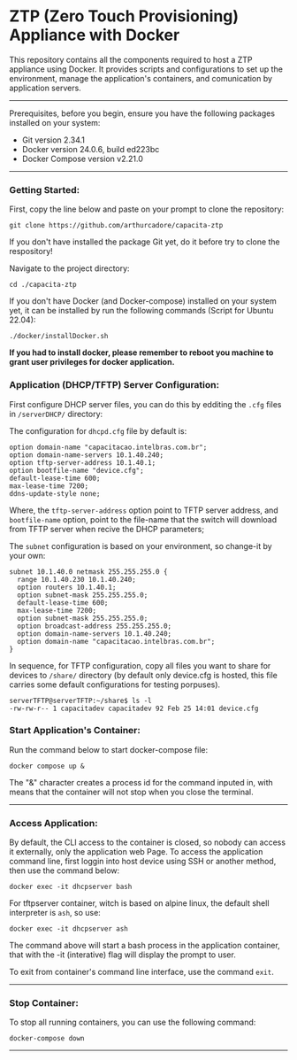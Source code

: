 # ZTP (Zero Touch Provisioning) Appliance with Docker

This repository contains all the components required to host a ZTP appliance using Docker. It provides scripts and configurations to set up the environment, manage the application's containers, and comunication by application servers. 

---
Prerequisites, before you begin, ensure you have the following packages installed on your system:

- Git version 2.34.1
- Docker version 24.0.6, build ed223bc
- Docker Compose version v2.21.0

---
### Getting Started:

First, copy the line below and paste on your prompt to clone the repository:

```
git clone https://github.com/arthurcadore/capacita-ztp
```
If you don't have installed the package Git yet, do it before try to clone the respository!

Navigate to the project directory:

```
cd ./capacita-ztp
```

If you don't have Docker (and Docker-compose) installed on your system yet, it can be installed by run the following commands (Script for Ubuntu 22.04): 

```
./docker/installDocker.sh
```

**If you had to install docker, please remember to reboot you machine to grant user privileges for docker application.** 

### Application (DHCP/TFTP) Server Configuration:

First configure DHCP server files, you can do this by edditing the `.cfg` files in `/serverDHCP/` directory: 

The configuration for `dhcpd.cfg` file by default is: 
```
option domain-name "capacitacao.intelbras.com.br";
option domain-name-servers 10.1.40.240;
option tftp-server-address 10.1.40.1;
option bootfile-name "device.cfg";
default-lease-time 600;
max-lease-time 7200;
ddns-update-style none;
```
Where, the `tftp-server-address` option point to TFTP server address, and `bootfile-name` option, point to the file-name that the switch will download from TFTP server when recive the DHCP parameters; 

The `subnet` configuration is based on your environment, so change-it by your own: 
```
subnet 10.1.40.0 netmask 255.255.255.0 {
  range 10.1.40.230 10.1.40.240;
  option routers 10.1.40.1;
  option subnet-mask 255.255.255.0;
  default-lease-time 600;
  max-lease-time 7200;
  option subnet-mask 255.255.255.0;
  option broadcast-address 255.255.255.0;
  option domain-name-servers 10.1.40.240;
  option domain-name "capacitacao.intelbras.com.br";
}
```

In sequence, for TFTP configuration, copy all files you want to share for devices to `/share/` directory (by default only device.cfg is hosted, this file carries some default configurations for testing porpuses).

```
serverTFTP@serverTFTP:~/share$ ls -l
-rw-rw-r-- 1 capacitadev capacitadev 92 Feb 25 14:01 device.cfg

```

### Start Application's Container: 
Run the command below to start docker-compose file: 

```
docker compose up & 
```

The "&" character creates a process id for the command inputed in, with means that the container will not stop when you close the terminal. 

---

### Access Application:

By default, the CLI access to the container is closed, so nobody can access it externally, only the application web Page. To access the application command line, first loggin into host device using SSH or another method, then use the command below: 

```
docker exec -it dhcpserver bash
```

For tftpserver container, witch is based on alpine linux, the default shell interpreter is `ash`, so use: 

```
docker exec -it dhcpserver ash
```

The command above will start a bash process in the application container, that with the -it (interative) flag will display the prompt to user. 

To exit from container's command line interface, use the command `exit`.  

--- 
### Stop Container: 
To stop all running containers, you can use the following command:

```
docker-compose down
```

--- 



